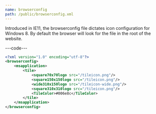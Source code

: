 ```yaml
---
name: browserconfig
path: /public/browserconfig.xml
---
```


Introduced in IE11, the browserconfig file dictates icon configuration for Windows 8. By default the browser will look for the file in the root of the website.

---code---

```xml
<?xml version="1.0" encoding="utf-8"?>
<browserconfig>
	<msapplication>
		<tile>
			<square70x70logo src="/tileicon.png"/>
			<square150x150logo src="/tileicon.png"/>
			<wide310x150logo src="/tileicon-wide.png"/>
			<square310x310logo src="/tileicon.png"/>
			<TileColor>#006e8c</TileColor>
		</tile>
	</msapplication>
</browserconfig>
```